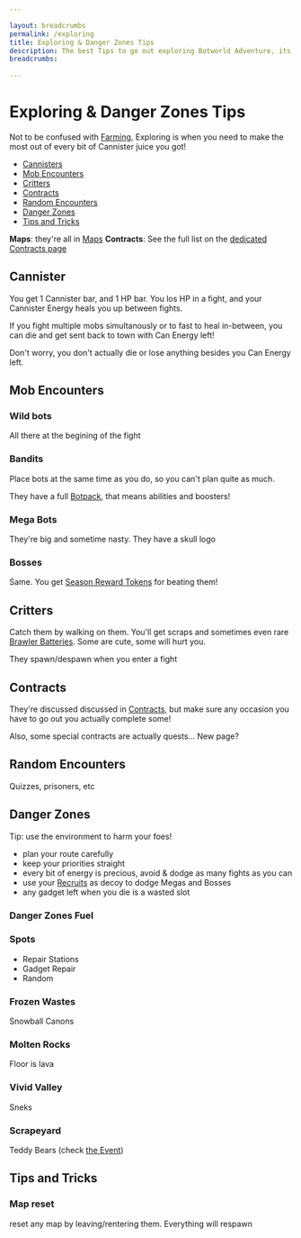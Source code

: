 ```yaml
---

layout: breadcrumbs
permalink: /exploring
title: Exploring & Danger Zones Tips
description: The best Tips to go out exploring Botworld Adventure, its wilderness and Danger Zones - Everything there is to know about it on the Botworld Community Wiki!
breadcrumbs:
  
---
```



# Exploring & Danger Zones Tips



<div markdown="1" class=" ghcms ghcms-intro">

Not to be confused with [Farming](/farming), Exploring is when you need to make the most out of every bit of Cannister juice you got!

</div>


<ul class="page-toc toc-block-list links">
  <li class="toc-block-entry" ><a href="#cannisters">Cannisters</a></li>
  <li class="toc-block-entry" ><a href="#mob-encounters">Mob Encounters</a></li>
  <li class="toc-block-entry" ><a href="#critters">Critters</a></li>
  <li class="toc-block-entry" ><a href="#contracts">Contracts</a></li>
  <li class="toc-block-entry" ><a href="#random-encounters">Random Encounters</a></li>
  <li class="toc-block-entry" ><a href="#danger-zones">Danger Zones</a></li>
  <li class="toc-block-entry" ><a href="#tips-and-tricks">Tips and Tricks</a></li>
</ul>

**Maps**: they're all in [Maps](/maps)
**Contracts**: See the full list on the [dedicated Contracts page](/contracts)

<div markdown="1" class=" ghcms ghcms-cannister">

## Cannister

You get 1 Cannister bar, and 1 HP bar. You los HP in a fight, and your Cannister Energy heals you up between fights.

If you fight multiple mobs simultanously or to fast to heal in-between, you can die and get sent back to town with Can Energy left!

Don't worry, you don't actually die or lose anything besides you Can Energy left.


</div>

## Mob Encounters

<div markdown="1" class=" ghcms ghcms-mobs">

### Wild bots

All there at the begining of the fight


### Bandits

Place bots at the same time as you do, so you can't plan quite as much.

They have a full [Botpack](/botpack), that means abilities and boosters!

### Mega Bots

They're big and sometime nasty. They have a skull logo

### Bosses

Same. You get [Season Reward Tokens](/seasons) for beating them!


</div>

<div markdown="1" class=" ghcms ghcms-critters">

## Critters

Catch them by walking on them. You'll get scraps and sometimes even rare [Brawler Batteries](/brawler-battery). Some are cute, some will hurt you.

They spawn/despawn when you enter a fight

</div>

<div markdown="1" class=" ghcms ghcms-contracts">

## Contracts

They're discussed discussed in [Contracts](/contracts), but make sure any occasion you have to go out you actually complete some!

Also, some special contracts are actually quests... New page?


</div>

<div markdown="1" class=" ghcms ghcms-encounters">

## Random Encounters

Quizzes, prisoners, etc

</div>


<div markdown="1" class=" ghcms ghcms-dz">

## Danger Zones

Tip: use the environment to harm your foes!

- plan your route carefully
- keep your priorities straight
- every bit of energy is precious, avoid & dodge as many fights as you can
- use your [Recruits](/recruits) as decoy to dodge Megas and Bosses
- any gadget left when you die is a wasted slot

### Danger Zones Fuel

### Spots

- Repair Stations
- Gadget Repair
- Random

### Frozen Wastes

Snowball Canons

### Molten Rocks

Floor is lava

### Vivid Valley

Sneks

### Scrapeyard

Teddy Bears (check [the Event](/news))

</div>


<div markdown="1" class=" ghcms ghcms-tips">

## Tips and Tricks

### Map reset

reset any map by leaving/rentering them. Everything will respawn

</div>
